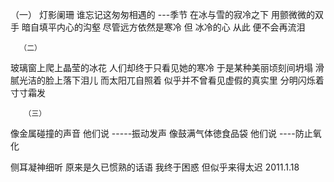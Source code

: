    （一）
灯影阑珊
谁忘记这匆匆相遇的
---季节
在冰与雪的寂冷之下
用颤微微的双手
暗自填平内心的沟壑
尽管远方依然是寒冷
但
冰冷的心
从此
便不会再流泪


      （二）
玻璃窗上爬上晶莹的冰花
人们却终于只看见她的寒冷
于是某种美丽顷刻间坍塌
滑腻光洁的脸上落下泪儿
而太阳兀自照着
似乎并不曾看见虚假的真实里
分明闪烁着寸寸霜发


       （三）
像金属碰撞的声音
他们说
-----振动发声
像鼓满气体徳食品袋
他们说
----防止氧化


侧耳凝神细听
原来是久已惯熟的话语
我终于困惑
但似乎来得太迟
                          2011.1.18    